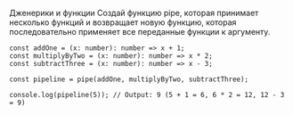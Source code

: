 Дженерики и функции
Создай функцию pipe, которая принимает несколько функций и возвращает новую функцию, которая последовательно применяет все переданные функции к аргументу.

```
const addOne = (x: number): number => x + 1;
const multiplyByTwo = (x: number): number => x * 2;
const subtractThree = (x: number): number => x - 3;

const pipeline = pipe(addOne, multiplyByTwo, subtractThree);

console.log(pipeline(5)); // Output: 9 (5 + 1 = 6, 6 * 2 = 12, 12 - 3 = 9)


```








